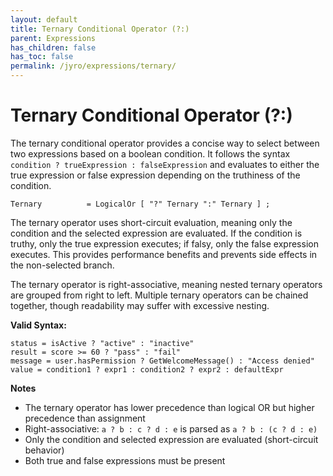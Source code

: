```yaml
---
layout: default
title: Ternary Conditional Operator (?:)
parent: Expressions
has_children: false
has_toc: false
permalink: /jyro/expressions/ternary/
---
```


# Ternary Conditional Operator (?:)

The ternary conditional operator provides a concise way to select between two expressions based on a boolean condition. It follows the syntax `condition ? trueExpression : falseExpression` and evaluates to either the true expression or false expression depending on the truthiness of the condition.

```
Ternary          = LogicalOr [ "?" Ternary ":" Ternary ] ;
```

The ternary operator uses short-circuit evaluation, meaning only the condition and the selected expression are evaluated. If the condition is truthy, only the true expression executes; if falsy, only the false expression executes. This provides performance benefits and prevents side effects in the non-selected branch.

The ternary operator is right-associative, meaning nested ternary operators are grouped from right to left. Multiple ternary operators can be chained together, though readability may suffer with excessive nesting.

**Valid Syntax:**
```jyro
status = isActive ? "active" : "inactive"
result = score >= 60 ? "pass" : "fail"
message = user.hasPermission ? GetWelcomeMessage() : "Access denied"
value = condition1 ? expr1 : condition2 ? expr2 : defaultExpr
```

**Notes**
- The ternary operator has lower precedence than logical OR but higher precedence than assignment
- Right-associative: `a ? b : c ? d : e` is parsed as `a ? b : (c ? d : e)`
- Only the condition and selected expression are evaluated (short-circuit behavior)
- Both true and false expressions must be present